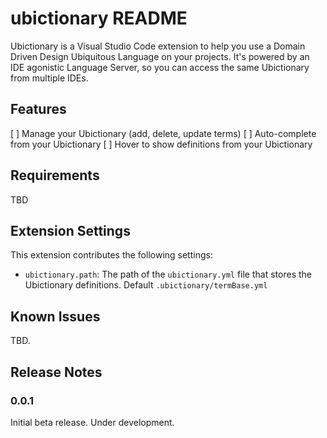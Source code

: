 # ubictionary README

Ubictionary is a Visual Studio Code extension to help you use a Domain Driven Design Ubiquitous Language on your projects.  It's powered by an IDE agonistic Language Server, so you can access the same Ubictionary from multiple IDEs.

## Features

[ ] Manage your Ubictionary (add, delete, update terms)
[ ] Auto-complete from your Ubictionary
[ ] Hover to show definitions from your Ubictionary

## Requirements

TBD

## Extension Settings

This extension contributes the following settings:

* `ubictionary.path`: The path of the `ubictionary.yml` file that stores the Ubictionary definitions.  Default `.ubictionary/termBase.yml`

## Known Issues

TBD.

## Release Notes

### 0.0.1

Initial beta release.  Under development.